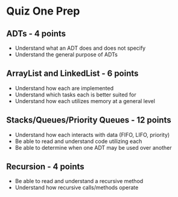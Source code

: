 # Quiz One Prep

## ADTs - 4 points

* Understand what an ADT does and does not specify
* Understand the general purpose of ADTs


## ArrayList and LinkedList - 6 points

* Understand how each are implemented
* Understand which tasks each is better suited for
* Understand how each utilizes memory at a general level


## Stacks/Queues/Priority Queues - 12 points

* Understand how each interacts with data (FIFO, LIFO, priority)
* Be able to read and understand code utilizing each
* Be able to determine when one ADT may be used over another


## Recursion - 4 points

* Be able to read and understand a recursive method
* Understand how recursive calls/methods operate
